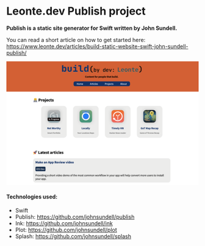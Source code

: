 # Leonte.dev Publish project

**Publish is a static site generator for Swift written by John Sundell.**

You can read a short article on how to get started here: https://www.leonte.dev/articles/build-static-website-swift-john-sundell-publish/

![](screen.png)

#### Technologies used:
- Swift
- Publish: https://github.com/johnsundell/publish
- Ink: https://github.com/johnsundell/ink
- Plot: https://github.com/johnsundell/plot
- Splash: https://github.com/johnsundell/splash